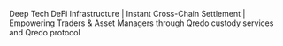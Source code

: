 Deep Tech DeFi Infrastructure | Instant Cross-Chain Settlement | Empowering Traders & Asset Managers through Qredo custody services and Qredo protocol